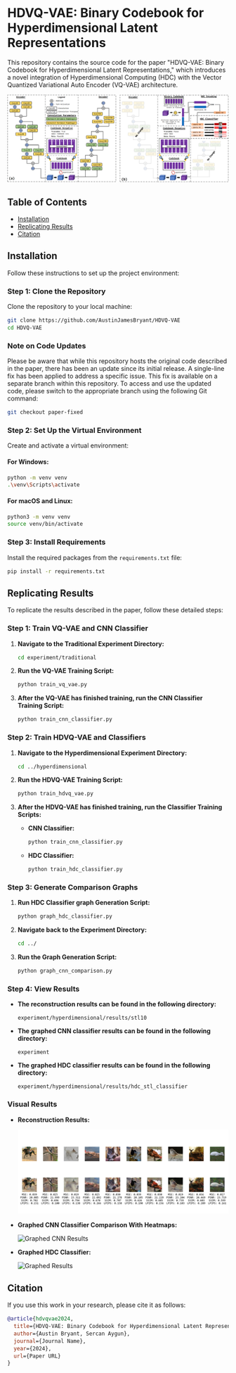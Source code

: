 # HDVQ-VAE: Binary Codebook for Hyperdimensional Latent Representations

This repository contains the source code for the paper "HDVQ-VAE: Binary Codebook for Hyperdimensional Latent Representations," which introduces a novel integration of Hyperdimensional Computing (HDC) with the Vector Quantized Variational Auto Encoder (VQ-VAE) architecture.

![Architecture of HDVQ-VAE](./figures/arch.png)

## Table of Contents
- [Installation](#installation)
- [Replicating Results](#replicating-results)
- [Citation](#citation)

## Installation

Follow these instructions to set up the project environment:

### Step 1: Clone the Repository

Clone the repository to your local machine:

```bash
git clone https://github.com/AustinJamesBryant/HDVQ-VAE
cd HDVQ-VAE
```

### Note on Code Updates

Please be aware that while this repository hosts the original code described in the paper, there has been an update since its initial release. A single-line fix has been applied to address a specific issue. This fix is available on a separate branch within this repository. To access and use the updated code, please switch to the appropriate branch using the following Git command:

```bash
git checkout paper-fixed
```


### Step 2: Set Up the Virtual Environment

Create and activate a virtual environment:

#### For Windows:

```bash
python -m venv venv
.\venv\Scripts\activate
```

#### For macOS and Linux:

```bash
python3 -m venv venv
source venv/bin/activate
```

### Step 3: Install Requirements

Install the required packages from the `requirements.txt` file:

```bash
pip install -r requirements.txt
```

## Replicating Results

To replicate the results described in the paper, follow these detailed steps:

### Step 1: Train VQ-VAE and CNN Classifier

1. **Navigate to the Traditional Experiment Directory:**

   ```bash
   cd experiment/traditional
   ```

2. **Run the VQ-VAE Training Script:**

   ```bash
   python train_vq_vae.py
   ```

3. **After the VQ-VAE has finished training, run the CNN Classifier Training Script:**

   ```bash
   python train_cnn_classifier.py
   ```

### Step 2: Train HDVQ-VAE and Classifiers

1. **Navigate to the Hyperdimensional Experiment Directory:**

   ```bash
   cd ../hyperdimensional
   ```

2. **Run the HDVQ-VAE Training Script:**

   ```bash
   python train_hdvq_vae.py
   ```

3. **After the HDVQ-VAE has finished training, run the Classifier Training Scripts:**

   - **CNN Classifier:**

     ```bash
     python train_cnn_classifier.py
     ```

   - **HDC Classifier:**

     ```bash
     python train_hdc_classifier.py
     ```

### Step 3: Generate Comparison Graphs

1. **Run HDC Classifier graph Generation Script:**

   ```bash
   python graph_hdc_classifier.py
   ```

1. **Navigate back to the Experiment Directory:**

   ```bash
   cd ../
   ```

2. **Run the Graph Generation Script:**

   ```bash
   python graph_cnn_comparison.py
   ```

### Step 4: View Results

- **The reconstruction results can be found in the following directory:**

  ```plaintext
  experiment/hyperdimensional/results/stl10
  ```

- **The graphed CNN classifier results can be found in the following directory:**

  ```plaintext
  experiment
  ```

- **The graphed HDC classifier results can be found in the following directory:**

  ```plaintext
  experiment/hyperdimensional/results/hdc_stl_classifier
  ```

### Visual Results

- **Reconstruction Results:**

  ![Reconstruction Results](./experiment/hyperdimensional/results/stl10/comparison_epoch_10_batch_0.png)

- **Graphed CNN Classifier Comparison With Heatmaps:**

  ![Graphed CNN Results](./experiment/comparison_with_heatmaps.png)

- **Graphed HDC Classifier:**

  ![Graphed Results](./experiment/hyperdimensional/results/hdc_stl_classifier/Accuracy_over_epochs.png)

## Citation

If you use this work in your research, please cite it as follows:

```bibtex
@article{hdvqvae2024,
  title={HDVQ-VAE: Binary Codebook for Hyperdimensional Latent Representations},
  author={Austin Bryant, Sercan Aygun},
  journal={Journal Name},
  year={2024},
  url={Paper URL}
}
```
